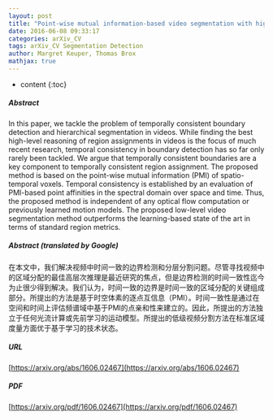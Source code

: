 ```yaml
---
layout: post
title: "Point-wise mutual information-based video segmentation with high temporal consistency"
date: 2016-06-08 09:33:17
categories: arXiv_CV
tags: arXiv_CV Segmentation Detection
author: Margret Keuper, Thomas Brox
mathjax: true
---
```


* content
{:toc}

##### Abstract
In this paper, we tackle the problem of temporally consistent boundary detection and hierarchical segmentation in videos. While finding the best high-level reasoning of region assignments in videos is the focus of much recent research, temporal consistency in boundary detection has so far only rarely been tackled. We argue that temporally consistent boundaries are a key component to temporally consistent region assignment. The proposed method is based on the point-wise mutual information (PMI) of spatio-temporal voxels. Temporal consistency is established by an evaluation of PMI-based point affinities in the spectral domain over space and time. Thus, the proposed method is independent of any optical flow computation or previously learned motion models. The proposed low-level video segmentation method outperforms the learning-based state of the art in terms of standard region metrics.

##### Abstract (translated by Google)
在本文中，我们解决视频中时间一致的边界检测和分层分割问题。尽管寻找视频中的区域分配的最佳高层次推理是最近研究的焦点，但是边界检测的时间一致性迄今为止很少得到解决。我们认为，时间一致的边界是时间一致的区域分配的关键组成部分。所提出的方法是基于时空体素的逐点互信息（PMI）。时间一致性是通过在空间和时间上评估频谱域中基于PMI的点亲和性来建立的。因此，所提出的方法独立于任何光流计算或先前学习的运动模型。所提出的低级视频分割方法在标准区域度量方面优于基于学习的技术状态。

##### URL
[https://arxiv.org/abs/1606.02467](https://arxiv.org/abs/1606.02467)

##### PDF
[https://arxiv.org/pdf/1606.02467](https://arxiv.org/pdf/1606.02467)

